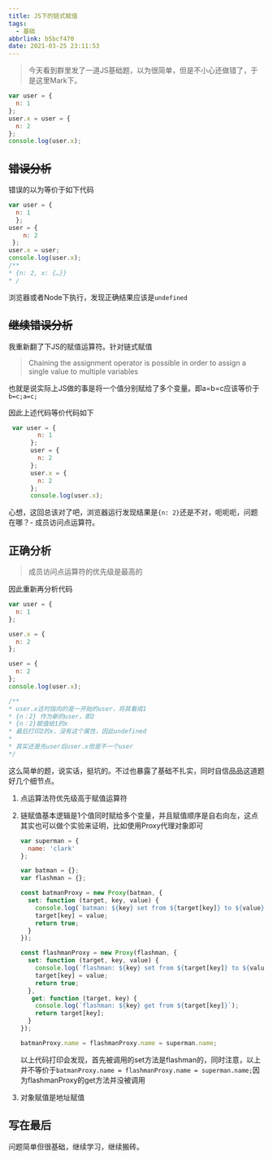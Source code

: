 ```yaml
---
title: JS下的链式赋值
tags:
  - 基础
abbrlink: b5bcf470
date: 2021-03-25 23:11:53
---
```


> 今天看到群里发了一道JS基础题，以为很简单，但是不小心还做错了，于是这里Mark下。



```js
var user = {
  n: 1
};
user.x = user = {
  n: 2
};
console.log(user.x);

```

## ~~错误分析~~

错误的以为等价于如下代码

```js
var user = {
  n: 1
  };
user = {
    n: 2
 };
user.x = user;
console.log(user.x);
/**
* {n: 2, x: {…}}
* /
```

浏览器或者Node下执行，发现正确结果应该是`undefined`

##   ~~继续错误分析~~

 我重新翻了下JS的赋值运算符。针对链式赋值

> Chaining the assignment operator is possible in order to assign a single value to multiple variables

也就是说实际上JS做的事是将一个值分别赋给了多个变量。即a=b=c应该等价于`b=c;a=c;`

因此上述代码等价代码如下

```js
 var user = {
        n: 1
      };
      user = {
        n: 2
      };
      user.x = {
        n: 2
      };
      console.log(user.x);
```

心想，这回总该对了吧，浏览器运行发现结果是`{n: 2}`还是不对，呃呃呃，问题在哪？- 成员访问点运算符。

## 正确分析

>  成员访问点运算符的优先级是最高的

因此重新再分析代码

```js
var user = {
  n: 1
};

user.x = {
  n: 2
};

user = {
  n: 2
};
console.log(user.x);

/**
* user.x这时指向的是一开始的user，将其看成1
* {n：2} 作为新的user，即2
* {n：2}赋值给1的x
* 最后打印2的x，没有这个属性，因此undefined
* 
* 其实还是先user后user.x但是不一个user
*/

```



这么简单的题，说实话，挺坑的。不过也暴露了基础不扎实，同时自信品品这道题好几个细节点。



1. 点运算法符优先级高于赋值运算符

2. 链赋值基本逻辑是1个值同时赋给多个变量，并且赋值顺序是自右向左，这点其实也可以做个实验来证明，比如使用Proxy代理对象即可

   ```js
   var superman = {
     name: 'clark'
   };
   
   var batman = {};
   var flashman = {};
   
   const batmanProxy = new Proxy(batman, {
     set: function (target, key, value) {
       console.log(`batman: ${key} set from ${target[key]} to ${value}`);
       target[key] = value;
       return true;
     }
   });
   
   const flashmanProxy = new Proxy(flashman, {
     set: function (target, key, value) {
       console.log(`flashman: ${key} set from ${target[key]} to ${value}`);
       target[key] = value;
       return true;
     },
      get: function (target, key) {
       console.log(`flashman: ${key} get from ${target[key]}`);
       return target[key];
     }
   });
   
   batmanProxy.name = flashmanProxy.name = superman.name;
   
   ```

   以上代码打印会发现，首先被调用的set方法是flashman的，同时注意，以上并不等价于`batmanProxy.name = flashmanProxy.name = superman.name;`因为flashmanProxy的get方法并没被调用

3. 对象赋值是地址赋值



## 写在最后

问题简单但很基础，继续学习，继续搬砖。









